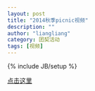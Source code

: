 ```yaml
---
layout: post
title: "2014秋季picnic视频"
description: ""
author: "liangliang"
category: 团契活动
tags: [视频]
---
```

{% include JB/setup %}

[点击这里](http://www.youtube.com/watch?v=01yGK282QhU)

